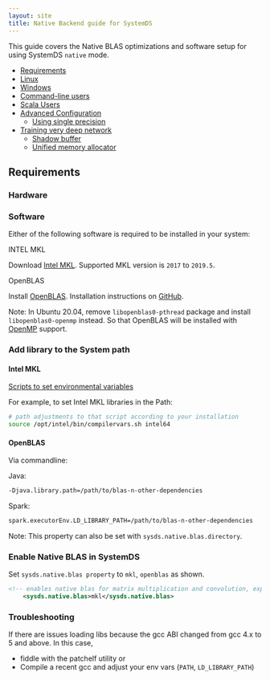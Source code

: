 ```yaml
---
layout: site
title: Native Backend guide for SystemDS
---
```

<!--
{% comment %}
Licensed to the Apache Software Foundation (ASF) under one or more
contributor license agreements.  See the NOTICE file distributed with
this work for additional information regarding copyright ownership.
The ASF licenses this file to you under the Apache License, Version 2.0
(the "License"); you may not use this file except in compliance with
the License.  You may obtain a copy of the License at

http://www.apache.org/licenses/LICENSE-2.0

Unless required by applicable law or agreed to in writing, software
distributed under the License is distributed on an "AS IS" BASIS,
WITHOUT WARRANTIES OR CONDITIONS OF ANY KIND, either express or implied.
See the License for the specific language governing permissions and
limitations under the License.
{% endcomment %}
-->

This guide covers the Native BLAS optimizations and software setup for using SystemDS `native` mode.

- [Requirements](#requirements)
- [Linux](#linux)
- [Windows](#windows)
- [Command-line users](#command-line-users)
- [Scala Users](#scala-users)
- [Advanced Configuration](#advanced-configuration)
  - [Using single precision](#using-single-precision)
- [Training very deep network](#training-very-deep-network)
  - [Shadow buffer](#shadow-buffer)
  - [Unified memory allocator](#unified-memory-allocator)

## Requirements

### Hardware



### Software

Either of the following software is required to be installed in your system:

INTEL MKL

  Download [Intel MKL](https://software.intel.com/content/www/us/en/develop/tools/oneapi/components/onemkl.html).
     Supported MKL version is `2017` to `2019.5`.

OpenBLAS
  
  Install [OpenBLAS](https://www.openblas.net/). Installation instructions on [GitHub](https://github.com/xianyi/OpenBLAS#installation-from-source).
  
  Note: In Ubuntu 20.04, remove `libopenblas0-pthread` package and install `libopenblas0-openmp` 
  instead. So that OpenBLAS will be installed with [OpenMP](https://www.openmp.org/) support.


### Add library to the System path

#### Intel MKL

[Scripts to set environmental variables](https://software.intel.com/content/www/us/en/develop/documentation/onemkl-linux-developer-guide/top/getting-started/setting-environment-variables/scripts-to-set-environment-variables.html)

For example, to set Intel MKL libraries in the Path:

```sh
# path adjustments to that script according to your installation
source /opt/intel/bin/compilervars.sh intel64
```

#### OpenBLAS

Via commandline:

Java:

```sh
-Djava.library.path=/path/to/blas-n-other-dependencies
```

Spark:

```sh
spark.executorEnv.LD_LIBRARY_PATH=/path/to/blas-n-other-dependencies
```

Note: This property can also be set with `sysds.native.blas.directory`.


### Enable Native BLAS in SystemDS

Set `sysds.native.blas property` to `mkl`, `openblas` as shown.

```xml
<!-- enables native blas for matrix multiplication and convolution, experimental feature (options: auto, mkl, openblas, none) -->
    <sysds.native.blas>mkl</sysds.native.blas>
```

### Troubleshooting

If there are issues loading libs because the gcc ABI changed from gcc 4.x to 5 and above.
In this case,
  - fiddle with the patchelf utility or
  - Compile a recent gcc and adjust your env vars (`PATH`, `LD_LIBRARY_PATH`)

